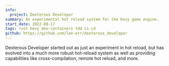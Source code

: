 ```yaml
---
info:
  project: Dexterous Developer
summary: An experimental hot reload system for the bevy game engine.
start_date: 2022-08-17
tags: rust bevy dev-containers tdd ci-cd
github: https://github.com/lee-orr/dexterous_developer
---
```


Dexterous Developer started out as just an experiment in hot reload, but has evolved into a much more robust hot-reload system as well as providing capabilities like cross-compilation, remote hot reload, and more.
